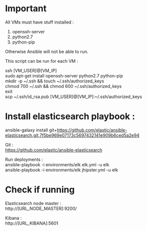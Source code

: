 # Important
All VMs must have stuff installed :
<ol>
    <li>openssh-server</li>
    <li>python2.7</li>
    <li>python-pip</li>
</ol>

Otherwise Ansible will not be able to run. <br/>

This script can be run for each VM : <br/>

ssh [VM_USER]@[VM_IP] <br/>
sudo apt-get install openssh-server python2.7 python-pip <br/>
mkdir -p ~/.ssh && touch ~/.ssh/authorized_keys <br/>
chmod 700 ~/.ssh && chmod 600 ~/.ssh/authorized_keys <br/>
exit <br/>
scp ~/.ssh/id_rsa.pub [VM_USER]@[VM_IP]:~/.ssh/authorized_keys <br/>


# Install elasticsearch playbook :
ansible-galaxy install git+https://github.com/elastic/ansible-elasticsearch.git,7f5be969e07173c5697432141e909b6ced5a2e94

Git : <br/>
https://github.com/elastic/ansible-elasticsearch

Run deployments : <br/>
ansible-playbook -i environments/elk elk.yml -u elk
<br/>
ansible-playbook -i environments/elk jhipster.yml -u elk






# Check if running
Elasticsearch node master : <br/>
http://[URL_NODE_MASTER]:9200/

Kibana : <br/>
http://[URL_KIBANA]:5601
